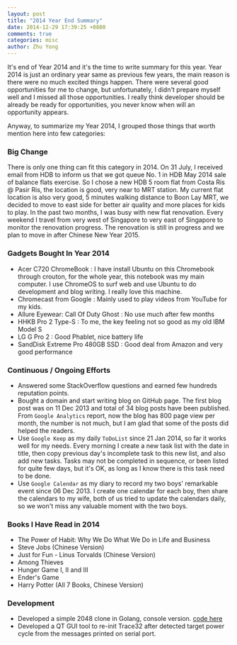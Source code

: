```yaml
---
layout: post
title: "2014 Year End Summary"
date: 2014-12-29 17:39:25 +0800
comments: true
categories: misc
author: Zhu Yong
---
```


It's end of Year 2014 and it's the time to write summary for this year. Year 2014 is just an ordinary year same as previous few years, the main reason is there were no much excited things happen. There were several good opportunities for me to change, but unfortunately, I didn't prepare myself well and I missed all those opportunities. I really think developer should be already be ready for opportunities, you never know when will an opportunity appears. 

Anyway, to summarize my Year 2014, I grouped those things that worth mention here into few categories:

### Big Change

There is only one thing can fit this category in 2014. On 31 July, I received email from HDB to inform us that we got queue No. 1 in HDB May 2014 sale of balance flats exercise. So I chose a new HDB 5 room flat from Costa Ris @ Pasir Ris, the location is good, very near to MRT station. My current flat location is also very good, 5 minutes walking distance to Boon Lay MRT, we decided to move to east side for better air quality and more places for kids to play. In the past two months, I was busy with new flat renovation. Every weekend I travel from very west of Singapore to very east of Singapore to monitor the renovation progress. The renovation is still in progress and we plan to move in after Chinese New Year 2015. 


### Gadgets Bought In Year 2014

* Acer C720 ChromeBook : I have install Ubuntu on this Chromebook through crouton, for the whole year, this notebook was my main computer. I use ChromeOS to surf web and use Ubuntu to do development and blog writing. I really love this machine.
* Chromecast from Google : Mainly used to play videos from YouTube for my kids.
* Allure Eyewear: Call Of Duty Ghost : No use much after few months
* HHKB Pro 2 Type-S : To me, the key feeling not so good as my old IBM Model S
* LG G Pro 2 : Good Phablet, nice battery life
* SandDisk Extreme Pro 480GB SSD : Good deal from Amazon and very good performance


### Continuous / Ongoing Efforts 

* Answered some StackOverflow questions and earned few hundreds reputation points. 
* Bought a domain and start writing blog on GitHub page. The first blog post was on 11 Dec 2013 and total of 34 blog posts have been published. From `Google Analytics` report, now the blog has 800 page view per month, the number is not much, but I am glad that some of the posts did helped the readers.
* Use `Google Keep` as my daily `ToDoList` since 21 Jan 2014, so far it works well for my needs. Every morning I create a new task list with the date in title, then copy previous day's incomplete task to this new list, and also add new tasks. Tasks may not be completed in sequence, or been listed for quite few days, but it's OK, as long as I know there is this task need to be done.
* Use `Google Calendar` as my diary to record my two boys' remarkable event since 06 Dec 2013. I create one calendar for each boy, then share the calendars to my wife, both of us tried to update the calendars daily, so we won't miss any valuable moment with the two boys. 

### Books I Have Read in 2014

* The Power of Habit: Why We Do What We Do in Life and Business 
* Steve Jobs (Chinese Version)
* Just for Fun - Linus Torvalds (Chinese Version)
* Among Thieves 
* Hunger Game I, II and III
* Ender's Game
* Harry Potter (All 7 Books, Chinese Version)

### Development

* Developed a simple 2048 clone in Golang, console version. [code here](https://github.com/yongzhy/2048-console) 
* Developed a QT GUI tool to re-init Trace32 after detected target power cycle from the messages printed on serial port.

